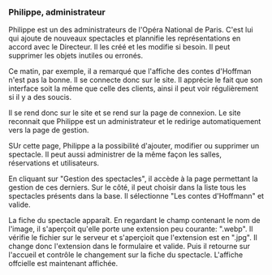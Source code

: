 ### Philippe, administrateur

Philippe est un des administrateurs de l'Opéra National de Paris.
C'est lui qui ajoute de nouveaux spectacles et plannifie les représentations en accord avec le Directeur.
Il les créé et les modifie si besoin.
Il peut supprimer les objets inutiles ou erronés.

Ce matin, par exemple, il a remarqué que l'affiche des contes d'Hoffman n'est pas la bonne.
Il se connecte donc sur le site. Il apprécie le fait que son interface soit la même que celle
des clients, ainsi il peut voir régulièrement si il y a des soucis.


Il se rend donc sur le site et se rend sur la page de connexion. Le site reconnait que Philippe est un administrateur et le redirige automatiquement vers la page de gestion.

SUr cette page, Philippe a la possibilité d'ajouter, modifier ou supprimer un spectacle. Il peut aussi administrer de la même façon les salles, réservations et utilisateurs.

En cliquant sur "Gestion des spectacles", il accède à la page permettant la gestion de ces derniers. Sur le côté, il peut choisir dans la liste tous les spectacles présents dans la base. Il sélectionne "Les contes d'Hoffmann" et valide.

La fiche du spectacle apparaît. En regardant le champ contenant le nom de l'image, il s'aperçoit qu'elle porte une extension peu courante: ".webp". Il vérifie le fichier sur le serveur et s'aperçioit que l'extension est en ".jpg". Il change donc l'extension dans le formulaire et valide. Puis il retourne sur l'accueil et contrôle le changement sur la fiche du spectacle. L'affiche offcielle est maintenant affichée.
